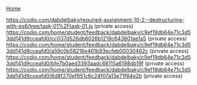 [Home](README.md)



https://codio.com/dabdelbaky/required-assignment-10-2--destructuring-with-es6/tree/task-01%2Ftask-01.js (private access)
https://codio.com/home/student/feedback/dabdelbaky/c9ef19db64e71c3d53dd141d9cceafd0/cc037d526db6026b1219c643801ae1a5 (private access)
https://codio.com/home/student/feedback/dabdelbaky/c9ef19db64e71c3d53dd141d9cceafd0/a59c0b58216e461b93ecfeb00030462c (private access)
https://codio.com/home/student/feedback/dabdelbaky/c9ef19db64e71c3d53dd141d9cceafd0/bfe7b0aed3393aadc68115a6198db19f  (private access)
https://codio.com/home/student/feedback/dabdelbaky/c9ef19db64e71c3d53dd141d9cceafd0/6d8f270ef951c6c24f07a13e71f84e2b (private access)
